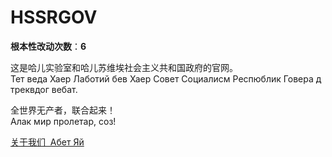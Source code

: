 HSSRGOV
======

**根本性改动次数**：**6**

这是哈儿实验室和哈儿苏维埃社会主义共和国政府的官网。  
Тет веда Хаер Лаботий бев Хаер Совет Социалисм Респюблик Говера д треквдог вебат.

全世界无产者，联合起来！  
Алак мир пролетар, соз!

[关于我们&nbsp;&nbsp;Абет&nbsp;Яй](https://hssrgov.github.io/about/)
